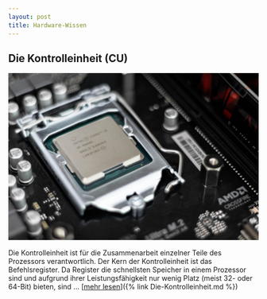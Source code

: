 ```yaml
---
layout: post
title: Hardware-Wissen
---
```


## Die Kontrolleinheit (CU)

<a href="https://sascha-baranji.tk/Die-Kontrolleinheit/"> ![Prozessor](/public/pictures/Prozessor.jpg) </a>

Die Kontrolleinheit ist für die Zusammenarbeit einzelner Teile des Prozessors verantwortlich. Der Kern der Kontrolleinheit ist das Befehlsregister. Da Register die schnellsten Speicher in einem Prozessor sind und aufgrund ihrer Leistungsfähigkeit nur wenig Platz (meist 32- oder 64-Bit) bieten, sind ... [<ins>mehr lesen</ins>]({% link Die-Kontrolleinheit.md %})

